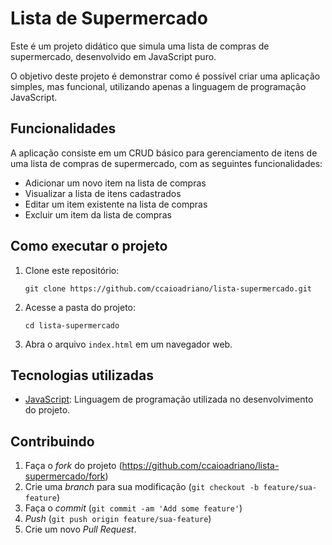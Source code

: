 # Lista de Supermercado

Este é um projeto didático que simula uma lista de compras de supermercado, desenvolvido em JavaScript puro.

O objetivo deste projeto é demonstrar como é possível criar uma aplicação simples, mas funcional, utilizando apenas a linguagem de programação JavaScript.

## Funcionalidades

A aplicação consiste em um CRUD básico para gerenciamento de itens de uma lista de compras de supermercado, com as seguintes funcionalidades:

- Adicionar um novo item na lista de compras
- Visualizar a lista de itens cadastrados
- Editar um item existente na lista de compras
- Excluir um item da lista de compras

## Como executar o projeto

1. Clone este repositório:

   ```
   git clone https://github.com/ccaioadriano/lista-supermercado.git
   ```

2. Acesse a pasta do projeto:

   ```
   cd lista-supermercado
   ```

3. Abra o arquivo `index.html` em um navegador web.

## Tecnologias utilizadas

- [JavaScript](https://developer.mozilla.org/en-US/docs/Web/JavaScript): Linguagem de programação utilizada no desenvolvimento do projeto.

## Contribuindo

1. Faça o _fork_ do projeto (<https://github.com/ccaioadriano/lista-supermercado/fork>)
2. Crie uma _branch_ para sua modificação (`git checkout -b feature/sua-feature`)
3. Faça o _commit_ (`git commit -am 'Add some feature'`)
4. _Push_ (`git push origin feature/sua-feature`)
5. Crie um novo _Pull Request_.
